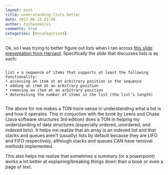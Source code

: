 ```yaml
---
layout: post
title: understanding lists better
date: 2017-06-28 23:58
author: techenomics1
comments: true
categories: [Uncategorized]
---
```


Ok, so I was trying to better figure out lists when I ran across [this slide presentation from Harvard](http://www.fas.harvard.edu/~cscie119/lectures/lists_stacks_queues_revised.pdf).  Specifically the slide that discusses lists is as such:

```

list = a sequence of items that supports at least the following
functionality:
• accessing an item at an arbitrary position in the sequence
• adding an item at an arbitrary position
• removing an item at an arbitrary position
• determining the number of items in the list (the list’s length)


```

The above for me makes a TON more sense in understanding what a list is and how it operates.  This in conjuction with the book by Lewis and Chase (Java software structures 3rd edition) does a TON in helping my understanding of data structures (especially ordered, unordered, and indexed lists).  It helps me realize that an array is an indexed list and that stacks and queues aren't (usually) lists by default because they are LIFO and FIFO respectively, although stacks and queues CAN have removal methods implemented.  

This also helps me realize that sometimes a summary (or a powerpoint) works a lot better at explaining/breaking things down than a book or even a page of text.  